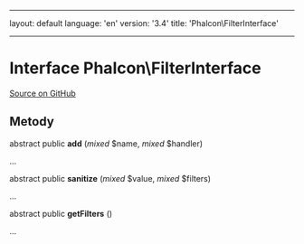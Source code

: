 * * *

layout: default language: 'en' version: '3.4' title: 'Phalcon\FilterInterface'

* * *

# Interface **Phalcon\FilterInterface**

<a href="https://github.com/phalcon/cphalcon/tree/v3.4.0/phalcon/filterinterface.zep" class="btn btn-default btn-sm">Source on GitHub</a>

## Metody

abstract public **add** (*mixed* $name, *mixed* $handler)

...

abstract public **sanitize** (*mixed* $value, *mixed* $filters)

...

abstract public **getFilters** ()

...